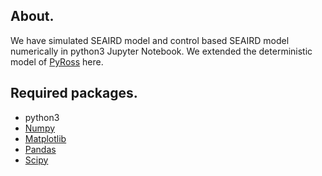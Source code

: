## About.
We have simulated SEAIRD model and control based SEAIRD model numerically in python3 Jupyter Notebook. We extended the deterministic model  of [PyRoss](https://github.com/rajeshrinet/pyross) here.
##  Required packages.
* python3
* [Numpy](https://numpy.org/)
* [Matplotlib](https://matplotlib.org/)
* [Pandas](https://pandas.pydata.org/)
* [Scipy](https://www.scipy.org/)
